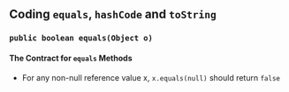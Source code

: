 ## Coding `equals`, `hashCode` and `toString`
### `public boolean equals(Object o)`
#### The Contract for `equals` Methods
* For any non-null reference value x, `x.equals(null)` should return `false`

